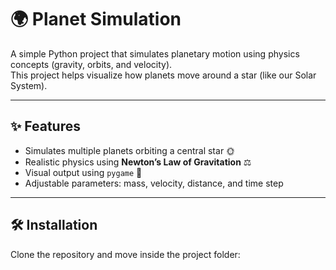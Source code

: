 # 🌍 Planet Simulation

A simple Python project that simulates planetary motion using physics concepts (gravity, orbits, and velocity).  
This project helps visualize how planets move around a star (like our Solar System).  

---

## ✨ Features
- Simulates multiple planets orbiting a central star 🌞  
- Realistic physics using **Newton’s Law of Gravitation** ⚖️  
- Visual output using `pygame` 🎨  
- Adjustable parameters: mass, velocity, distance, and time step  

---

## 🛠️ Installation
Clone the repository and move inside the project folder:
```bash

